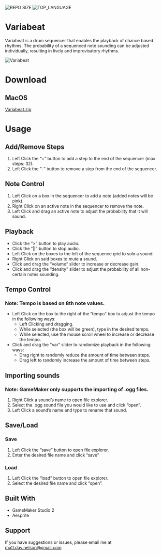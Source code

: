 ![REPO SIZE](https://img.shields.io/github/repo-size/scottbromander/the_marketplace.svg?style=flat-square)
![TOP_LANGUAGE](https://img.shields.io/github/languages/top/scottbromander/the_marketplace.svg?style=flat-square)

Variabeat
======
Variabeat is a drum sequencer that enables the playback of chance based rhythms. The probability of a sequenced note sounding can be adjusted individually, resulting in lively and improvisatory rhythms. 

![Variabeat](https://user-images.githubusercontent.com/98720000/173251565-21ab5e0e-cc59-480a-9a9e-48bdf8f91236.gif)

Download
======
## MacOS
[Variabeat.zip](https://github.com/matt-d-nelson/Variabeat/files/8886712/Variabeat.zip)

Usage
===========

Add/Remove Steps
------------
1. Left Click the “+” button to add a step to the end of the sequencer (max steps: 32).
2. Left Click the “-” button to remove a step from the end of the sequencer.

Note Control
------------
1. Left Click on a box in the sequencer to add a note (added notes will be pink).
2. Right Click on an active note in the sequencer to remove the note.
3. Left Click and drag an active note to adjust the probability that it will sound.

Playback 
------------
- Click the “>” button to play audio.
- Click the “||” button to stop audio.
- Left Click on the boxes to the left of the sequence grid to solo a sound.
- Right Click on said boxes to mute a sound.
- Click and drag the “volume” slider to increase or decrease gain.
- Click and drag the “density” slider to adjust the probability of all non-certain notes sounding.

Tempo Control
------------
### Note: Tempo is based on 8th note values.
- Left Click on the box to the right of the “tempo” box to adjust the tempo in the following ways:
  - Left Clicking and dragging.
  - While selected (the box will be green), type in the desired tempo.
  - While selected, use the mouse scroll wheel to increase or decrease the tempo.
- Click and drag the "var" slider to randomize playback in the following ways:
  - Drag right to randomly reduce the amount of time between steps.
  - Drag left to randomly increase the amount of time between steps.

Importing sounds
------------
### Note: GameMaker only supports the importing of .ogg files.
1. Right Click a sound’s name to open file explorer.
2. Select the .ogg sound file you would like to use and click “open”.
3. Left Click a sound’s name and type to rename that sound.

Save/Load
------------
### Save
1. Left Click the “save” button to open file explorer.
2. Enter the desired file name and click “save”
### Load
1. Left Click the “load” button to open file explorer.
2. Select the desired file name and click “open”.

## Built With

- GameMaker Studio 2
- Aesprite

## Support
If you have suggestions or issues, please email me at matt.dav.nelson@gmail.com


